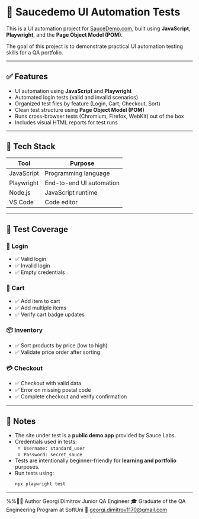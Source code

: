 # 🧪 Saucedemo UI Automation Tests

This is a UI automation project for [SauceDemo.com](https://www.saucedemo.com), built using **JavaScript**, **Playwright**, and the **Page Object Model (POM)**.

The goal of this project is to demonstrate practical UI automation testing skills for a QA portfolio.

---

## ✅ Features

- UI automation using **JavaScript** and **Playwright**
- Automated login tests (valid and invalid scenarios)
- Organized test files by feature (Login, Cart, Checkout, Sort)
- Clean test structure using **Page Object Model (POM)**
- Runs cross-browser tests (Chromium, Firefox, WebKit) out of the box
- Includes visual HTML reports for test runs

---

## 🔧 Tech Stack

| Tool       | Purpose                    |
|------------|----------------------------|
| JavaScript | Programming language       |
| Playwright | End-to-end UI automation   |
| Node.js    | JavaScript runtime         |
| VS Code    | Code editor                |

---

## 🧪 Test Coverage

### 🔐 Login
- ✅ Valid login
- ✅ Invalid login
- ✅ Empty credentials

### 🛒 Cart
- ✅ Add item to cart
- ✅ Add multiple items
- ✅ Verify cart badge updates

### 📦 Inventory
- ✅ Sort products by price (low to high)
- ✅ Validate price order after sorting

### 💳 Checkout
- ✅ Checkout with valid data
- ✅ Error on missing postal code
- ✅ Complete checkout and verify confirmation

---

## 📌 Notes

- The site under test is a **public demo app** provided by Sauce Labs.
- Credentials used in tests:
  - `Username: standard_user`
  - `Password: secret_sauce`
- Tests are intentionally beginner-friendly for **learning and portfolio** purposes.
- Run tests using:
  ```bash
  npx playwright test

---

%%👨‍🎓 Author
Georgi Dimitrov
Junior QA Engineer
🎓 Graduate of the QA Engineering Program at SoftUni
📧 georgi.dimitrov1170@gmail.com

